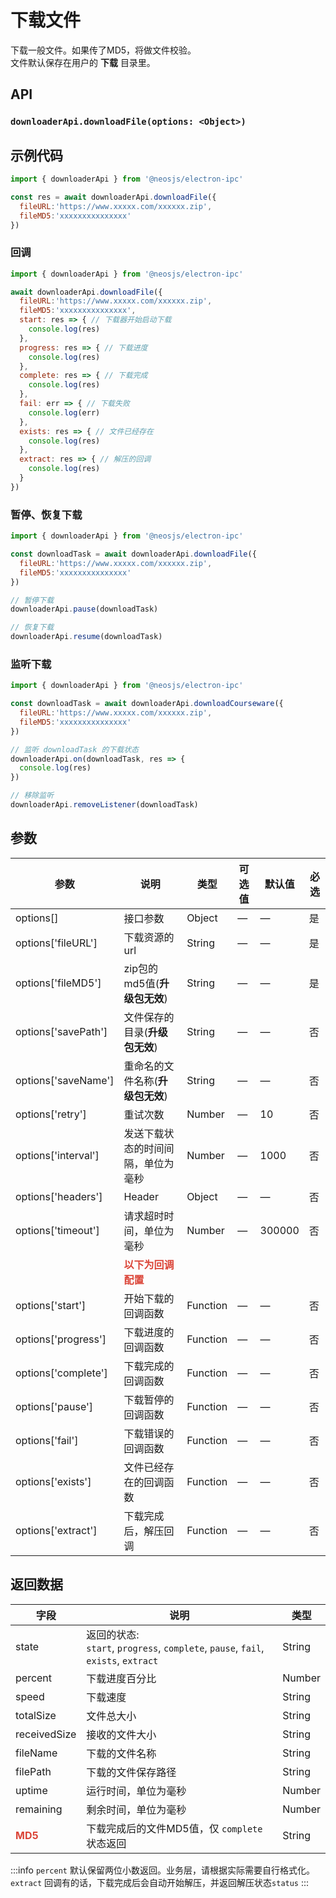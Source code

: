 # 下载文件 <BadgeTip text="异步" type="green"></BadgeTip>

下载一般文件。如果传了MD5，将做文件校验。  
文件默认保存在用户的 **下载** 目录里。

## API
### `downloaderApi.downloadFile(options: <Object>)`
### 

## 示例代码
```js
import { downloaderApi } from '@neosjs/electron-ipc'

const res = await downloaderApi.downloadFile({
  fileURL:'https://www.xxxxx.com/xxxxxx.zip',
  fileMD5:'xxxxxxxxxxxxxxx'
})
```

### 回调
```js
import { downloaderApi } from '@neosjs/electron-ipc'

await downloaderApi.downloadFile({
  fileURL:'https://www.xxxxx.com/xxxxxx.zip',
  fileMD5:'xxxxxxxxxxxxxxx',
  start: res => { // 下载器开始启动下载
    console.log(res)
  },
  progress: res => { // 下载进度
    console.log(res)
  },
  complete: res => { // 下载完成
    console.log(res)
  },
  fail: err => { // 下载失败
    console.log(err)
  },
  exists: res => { // 文件已经存在
    console.log(res)
  },
  extract: res => { // 解压的回调
    console.log(res) 
  }
})
```
### 暂停、恢复下载
```js
import { downloaderApi } from '@neosjs/electron-ipc'

const downloadTask = await downloaderApi.downloadFile({
  fileURL:'https://www.xxxxx.com/xxxxxx.zip',
  fileMD5:'xxxxxxxxxxxxxxx'
})

// 暂停下载
downloaderApi.pause(downloadTask) 

// 恢复下载
downloaderApi.resume(downloadTask)
```

### 监听下载
```js
import { downloaderApi } from '@neosjs/electron-ipc'

const downloadTask = await downloaderApi.downloadCourseware({
  fileURL:'https://www.xxxxx.com/xxxxxx.zip',
  fileMD5:'xxxxxxxxxxxxxxx'
})

// 监听 downloadTask 的下载状态
downloaderApi.on(downloadTask, res => {
  console.log(res)
})

// 移除监听
downloaderApi.removeListener(downloadTask)
```

## 参数

| 参数 | 说明    | 类型   | 可选值 | 默认值 |必选 |
| ---- | ------- | ------ | ------ | ------ | ------ |
| options[] | 接口参数 | Object | —      | —      | 是      |
| options['fileURL'] | 下载资源的 url | String | —      | —      | 是      |
| options['fileMD5'] | zip包的md5值(**升级包无效**) | String | —      | —      | 是      |
| options['savePath'] | 文件保存的目录(**升级包无效**) | String | — | — | 否 |
| options['saveName'] | 重命名的文件名称(**升级包无效**) | String | — | — | 否 |
| options['retry'] | 重试次数 | Number | — | 10 | 否 |
| options['interval'] | 发送下载状态的时间间隔，单位为毫秒| Number | —      | 1000      | 否      |
| options['headers'] | Header | Object | — | —| 否|
| options['timeout'] | 请求超时时间，单位为毫秒 | Number | — | 300000 | 否|
|  | <font color="#db4437">**以下为回调配置**</font> |  |  |  |  |
| options['start'] | 开始下载的回调函数 | Function | — | — | 否|
| options['progress'] | 下载进度的回调函数 | Function | — | — | 否|
| options['complete'] | 下载完成的回调函数 | Function | — | — | 否|
| options['pause'] | 下载暂停的回调函数 | Function | — | — | 否|
| options['fail'] | 下载错误的回调函数 | Function | — | — | 否|
| options['exists'] | 文件已经存在的回调函数 | Function | — | — | 否|
| options['extract'] | 下载完成后，解压回调 | Function | — | — | 否|

## 返回数据

| 字段 | 说明    | 类型   | 
| ---- | ------- | ------ | 
| state | 返回的状态: <br>`start`, `progress`, `complete`, `pause`, `fail`, `exists`, `extract` | String |
| percent | 下载进度百分比 | Number | 
| speed | 下载速度 | String | 
| totalSize | 文件总大小 | String | 
| receivedSize | 接收的文件大小 | String | 
| fileName | 下载的文件名称 | String |
| filePath | 下载的文件保存路径 | String |
| uptime | 运行时间，单位为毫秒 | Number |
| remaining | 剩余时间，单位为毫秒 | Number |
| <font color="#db4437">**MD5**</font> | 下载完成后的文件MD5值，仅 `complete` 状态返回 | String |

:::info
`percent` 默认保留两位小数返回。业务层，请根据实际需要自行格式化。  
`extract` 回调有的话，下载完成后会自动开始解压，并返回解压状态`status`
:::
